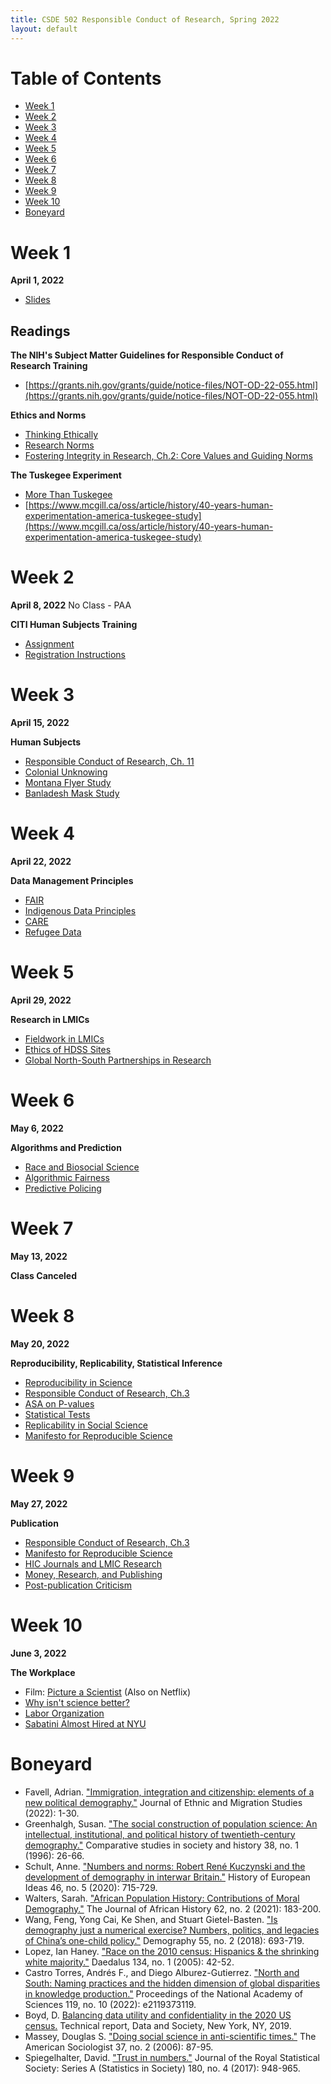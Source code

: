 ```yaml
---
title: CSDE 502 Responsible Conduct of Research, Spring 2022
layout: default
---
```




# Table of Contents

* [Week 1](#week-1)
* [Week 2](#week-2)
* [Week 3](#week-3)
* [Week 4](#week-4)
* [Week 5](#week-5)
* [Week 6](#week-6)
* [Week 7](#week-7)
* [Week 8](#week-8)
* [Week 9](#week-9)
* [Week 10](#week-10)
* [Boneyard](#boneyard)


# Week 1

**April 1, 2022**
  *  [Slides](https://jlgodwin.github.io/CSDE502-Sp22/Slides/Week%201/CSDE%20502%20Week%201_20220401.pdf)

## Readings

**The NIH's Subject Matter Guidelines for Responsible Conduct of Research Training**
  *  [https://grants.nih.gov/grants/guide/notice-files/NOT-OD-22-055.html](https://grants.nih.gov/grants/guide/notice-files/NOT-OD-22-055.html)

**Ethics and Norms**
  * [Thinking Ethically](https://jlgodwin.github.io/CSDE502-Sp22/Readings/Week%201/ThinkingEthically.pdf)
  * [Research Norms](https://jlgodwin.github.io/CSDE502-Sp22/Readings/Week%201/MertonianNorms.pdf)
  * [Fostering Integrity in Research, Ch.2: Core Values and Guiding Norms](https://jlgodwin.github.io/CSDE502-Sp22/Readings/Week%201/Fostering%20Integrity_Ch2.pdf)

**The Tuskegee Experiment**
  *  [More Than Tuskegee](Readings/Week%201/Scharff_MoreThanTuskegee.pdf)
  *  [https://www.mcgill.ca/oss/article/history/40-years-human-experimentation-america-tuskegee-study](https://www.mcgill.ca/oss/article/history/40-years-human-experimentation-america-tuskegee-study)
  
# Week 2

**April 8, 2022**
No Class - PAA
 
 **CITI Human Subjects Training**
   *  [Assignment](https://jlgodwin.github.io/CITI%20Materials/CITI%20Assignment%20Instructions.pdf)
   *  [Registration Instructions](https://jlgodwin.github.io/CITI%20Materials/CITI_RegistrationInstructions.pdf)
  
# Week 3

**April 15, 2022**

**Human Subjects**
  * [Responsible Conduct of Research, Ch. 11](https://jlgodwin.github.io/Readings/Week%203/Responsible%20Conduct%20of%20Research_Ch11.pdf)
  * [Colonial Unknowing](https://jlgodwin.github.io/Readings/Week%203/ColonialUnknowing_IRBs_2019.pdf)
  * [Montana Flyer Study](https://jlgodwin.github.io/Readings/Week%203/MontanaFlyerStudy.pdf)
  * [Banladesh Mask Study](https://jlgodwin.github.io/Readings/Week%203/BangladeshMaskStudy.pdf)

# Week 4

**April 22, 2022**

**Data Management Principles**
  * [FAIR](https://jlgodwin.github.io/Readings/Week%204/FairData.pdf)
  * [Indigenous Data Principles](https://jlgodwin.github.io/Readings/Week%204/IndigenousDataUS_Carroll.pdf)
  * [CARE](https://jlgodwin.github.io/Readings/Week%204/CAREPrinciples_Carroll.pdf)
  * [Refugee Data](https://jlgodwin.github.io/Readings/Week%204/StopStealingOurStories.pdf)

# Week 5

**April 29, 2022**

**Research in LMICs**
  * [Fieldwork in LMICs](https://jlgodwin.github.io/Readings/Week%205/LMIC_FieldworkEthics.pdf)
  * [Ethics of HDSS Sites](https://jlgodwin.github.io/Readings/Week%205/HDSS_Ethics.pdf)
  * [Global North-South Partnerships in Research](https://jlgodwin.github.io/Readings/Week%205/GlobalNorthSouthResearch.pdf)

# Week 6

**May 6, 2022**

**Algorithms and Prediction**
  * [Race and Biosocial Science](https://jlgodwin.github.io/Readings/Week%206/RobertsRollins_2020_ARS.pdf)
  * [Algorithmic Fairness](https://jlgodwin.github.io/Readings/Week%206/AlgorithmicFairness_2021_ARS.pdf)
  * [Predictive Policing](https://jlgodwin.github.io/Readings/Week%206/ProPublica_PredictivePolicing_2016.pdf)


# Week 7

**May 13, 2022**

**Class Canceled**

# Week 8

**May 20, 2022**

**Reproducibility, Replicability, Statistical Inference**
  * [Reproducibility in Science](https://jlgodwin.github.io/Readings/Week%207/ReproducibilityinScience_Summary.pdf)
  * [Responsible Conduct of Research, Ch.3](https://jlgodwin.github.io/Readings/Week%207/Responsible%20Conduct%20of%20Research_Ch3.pdf)
  * [ASA on P-values](https://jlgodwin.github.io/Readings/Week%207/Wasserstein_ASAStatementonPValues.pdf)
  * [Statistical Tests](https://jlgodwin.github.io/Readings/Week%207/Greenland_StatisticalTests.pdf)
  * [Replicability in Social Science](https://jlgodwin.github.io/Readings/Week%207/Freese_ReplicationinSocialScience.pdf)
  * [Manifesto for Reproducible Science](https://jlgodwin.github.io/Readings/Week%207/Munafo_ManifestoforReproducibleScience.pdf)

# Week 9

**May 27, 2022**

**Publication**
  * [Responsible Conduct of Research, Ch.3](https://jlgodwin.github.io/Readings/Week%208/Responsible%20Conduct%20of%20Research_Ch3.pdf)
  * [Manifesto for Reproducible Science](https://jlgodwin.github.io/Readings/Week%208/Munafo_ManifestoforReproducibleScience.pdf)
  * [HIC Journals and LMIC Research](https://jlgodwin.github.io/Readings/Week%208/HICJournals.pdf)
  * [Money, Research, and Publishing](https://jlgodwin.github.io/Readings/Week%208/GatesIHMELancet.pdf)
  * [Post-publication Criticism](https://jlgodwin.github.io/Readings/Week%208/TheObesityWars.pdf)


# Week 10

**June 3, 2022**

**The Workplace**
  * Film: [Picture a Scientist](https://www.pbs.org/wgbh/nova/video/picture-a-scientist/) (Also on Netflix)
  * [Why isn't science better?](https://jlgodwin.github.io/Readings/Week%209/Smaldino_WhyIsntScienceBetter.pdf)
  * [Labor Organization](https://jlgodwin.github.io/Readings/Week%209/OrganizingtheAcademy_2021.pdf)
  * [Sabatini Almost Hired at NYU](https://jlgodwin.github.io/Readings/Week%209/Sabatini_NYU_2022.pdf)


# Boneyard

  * Favell, Adrian. ["Immigration, integration and citizenship: elements of a new political demography."](https://jlgodwin.github.io/Readings/Favell_ImmigrationDemography_2022.pdf) Journal of Ethnic and Migration Studies (2022): 1-30.
  * Greenhalgh, Susan. ["The social construction of population science: An intellectual, institutional, and political history of twentieth-century demography."](https://jlgodwin.github.io/Readings/Greenhalgh_SocConstructionPopScience_1996.pdf) Comparative studies in society and history 38, no. 1 (1996): 26-66.
  * Schult, Anne. ["Numbers and norms: Robert René Kuczynski and the development of demography in interwar Britain."](https://jlgodwin.github.io/Readings/Schult_NumbersNorms_PrewarBritain_2020.pdf) History of European Ideas 46, no. 5 (2020): 715-729.
  * Walters, Sarah. ["African Population History: Contributions of Moral Demography."](https://jlgodwin.github.io/Readings/Walters_AfricanPopHistory_MoralDem_2021.pdf) The Journal of African History 62, no. 2 (2021): 183-200.
  * Wang, Feng, Yong Cai, Ke Shen, and Stuart Gietel-Basten. ["Is demography just a numerical exercise? Numbers, politics, and legacies of China’s one-child policy."](https://jlgodwin.github.io/Readings/Wang_Cai_DemographyOneChild_2018.pdf) Demography 55, no. 2 (2018): 693-719.
  * Lopez, Ian Haney. ["Race on the 2010 census: Hispanics & the shrinking white majority."](https://jlgodwin.github.io/Readings/Lopez_2010CensusHispanic_2005.pdf) Daedalus 134, no. 1 (2005): 42-52.
  * Castro Torres, Andrés F., and Diego Alburez-Gutierrez. ["North and South: Naming practices and the hidden dimension of global disparities in knowledge production."](https://jlgodwin.github.io/Readings/CastroTorres_NorthSouthNaming_2022.pdf) Proceedings of the National Academy of Sciences 119, no. 10 (2022): e2119373119.
  * Boyd, D. [Balancing data utility and confidentiality in the 2020 US census.](https://jlgodwin.github.io/Readings/Boyd_BalancingDataUtility.pdf) Technical report, Data and Society, New York, NY, 2019.
  * Massey, Douglas S. ["Doing social science in anti-scientific times."](https://jlgodwin.github.io/Readings/Massey_AntiScientificTimes.pdf) The American Sociologist 37, no. 2 (2006): 87-95.
  * Spiegelhalter, David. ["Trust in numbers."](Speigelhalter_TrustinNumbers.pdf) Journal of the Royal Statistical Society: Series A (Statistics in Society) 180, no. 4 (2017): 948-965.


